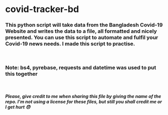 # covid-tracker-bd

### This python script will take data from the Bangladesh Covid-19 Website and writes the data to a file, all formatted and nicely presented. You can use this script to automate and fulfil your Covid-19 news needs. I made this script to practise.
<br>

### Note: bs4, pyrebase, requests and datetime was used to put this together
<br>

##### *Please, give credit to me when sharing this file by giving the name of the repo. I'm not using a license for these files, but still you shall credit me or I get hurt* 😞
